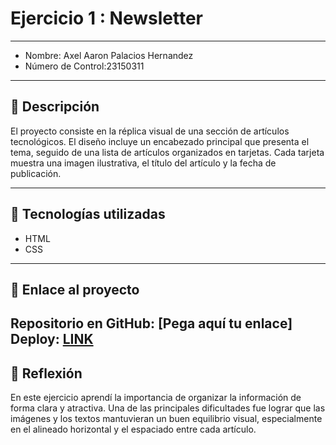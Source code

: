 # Ejercicio 1 : Newsletter

---

- Nombre: Axel Aaron Palacios Hernandez
- Número de Control:23150311

---

## 📌 Descripción
El proyecto consiste en la réplica visual de una sección de artículos tecnológicos. El diseño incluye un encabezado principal que presenta el tema, seguido de una lista de artículos organizados en tarjetas. Cada tarjeta muestra una imagen ilustrativa, el título del artículo y la fecha de publicación.

---

## 🚀 Tecnologías utilizadas
- HTML  
- CSS  

---

## 🔗 Enlace al proyecto
Repositorio en GitHub: [Pega aquí tu enlace]  
Deploy: [LINK](http://yomidev.github.io/newsletter/)
---

## 📝 Reflexión
En este ejercicio aprendí la importancia de organizar la información de forma clara y atractiva. Una de las principales dificultades fue lograr que las imágenes y los textos mantuvieran un buen equilibrio visual, especialmente en el alineado horizontal y el espaciado entre cada artículo.
